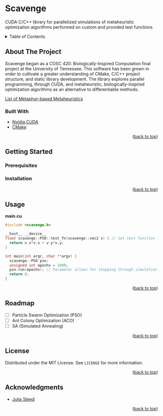 <a name="readme-top"></a>

# Scavenge

CUDA C/C++ library for parallelized simulations of metaheuristic optimization algorithms performed on custom and provided test functions

<!-- TABLE OF CONTENTS -->
<details>
  <summary>Table of Contents</summary>
  <ol>
    <li>
      <a href="#about-the-project">About The Project</a>
      <ul>
        <li><a href="#built-with">Built With</a></li>
      </ul>
    </li>
    <li>
      <a href="#getting-started">Getting Started</a>
      <ul>
        <li><a href="#prerequisites">Prerequisites</a></li>
        <li><a href="#installation">Installation</a></li>
      </ul>
    </li>
    <li><a href="#usage">Usage</a></li>
    <li><a href="#roadmap">Roadmap</a></li>
    <li><a href="#contributing">Contributing</a></li>
    <li><a href="#license">License</a></li>
    <li><a href="#contact">Contact</a></li>
    <li><a href="#acknowledgments">Acknowledgments</a></li>
  </ol>
</details>

<!-- ABOUT THE PROJECT -->
## About The Project

Scavenge began as a COSC 420: Biologically-Inspired Computation final project at the University of Tennessee. This software has been grown in order to cultivate a greater understanding of CMake, C/C++ project structure, and static library development. The library explores parallel programming, through CUDA, and metaheuristic, biologically-inspired optimization algorithms as an alternative to differentiable methods.

[List of Metaphor-based Metaheuristics](https://en.wikipedia.org/wiki/List_of_metaphor-based_metaheuristics)

### Built With

* [Nvidia CUDA](https://developer.nvidia.com/cuda-toolkit)
* [CMake](https://cmake.org/)

<p align="right">(<a href="#readme-top">back to top</a>)</p>

<!-- GETTING STARTED -->
## Getting Started



### Prerequisites



### Installation



<p align="right">(<a href="#readme-top">back to top</a>)</p>



<!-- USAGE EXAMPLES -->

## Usage

**main.cu**

```cpp
#include <scavenge.h>

__host__ __device__
float scavenge::PSO::test_fn(scavenge::vec2 v) { // Set test function for the particles' fitness metric
  return v.x*v.x + v.y*v.y;
}

int main(int argc, char **argv) {
  scavenge::PSO pso;
  unsigned int epochs = 1000;
  pso.run(epochs); // Parameter allows for stepping through simulation
  return 0;
}
```

<p align="right">(<a href="#readme-top">back to top</a>)</p>

<!-- ROADMAP -->
## Roadmap

- [ ] Particle Swarm Optimization (PSO)
- [ ] Ant Colony Optimization (ACO)
- [ ] SA (Simulated Annealing)

<p align="right">(<a href="#readme-top">back to top</a>)</p>

<!-- LICENSE -->

## License

Distributed under the MIT License. See `LICENSE` for more information.

<p align="right">(<a href="#readme-top">back to top</a>)</p>

<!-- ACKNOWLEDGMENTS -->

## Acknowledgments

* [Julia Steed](https://github.com/juliasteed)

<p align="right">(<a href="#readme-top">back to top</a>)</p>